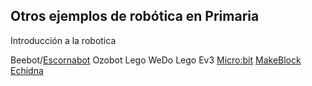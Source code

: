 ## Otros ejemplos de robótica en Primaria

Introducción a la robotica

Beebot/[Escornabot](./escornabot.md)
Ozobot
Lego WeDo
Lego Ev3
[Micro:bit](./Microbit.md)
[MakeBlock](./mBlock.md)
[Echidna](./echidna.md)
